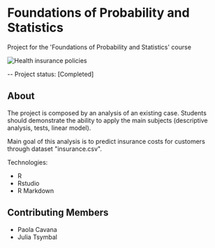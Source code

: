 # Foundations of Probability and Statistics

Project for the 'Foundations of Probability and Statistics' course 

![Health insurance policies](https://user-images.githubusercontent.com/92382378/204280112-1c971b2d-de38-4823-8b98-2909503bef3e.jpg)

-- Project status: [Completed] 

## About

The project is composed by an analysis of an existing case. Students should demonstrate the ability to apply the main subjects
(descriptive analysis, tests, linear model).

 Main goal of this analysis is to predict insurance costs for customers through dataset "insurance.csv".

Technologies:

- R
- Rstudio
- R Markdown

## Contributing Members

- Paola Cavana
- Julia Tsymbal
